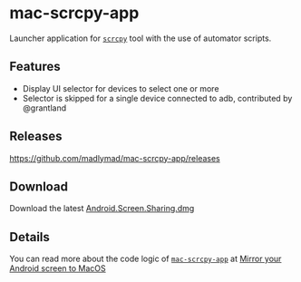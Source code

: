 # mac-scrcpy-app
Launcher application for [`scrcpy`](https://github.com/Genymobile/scrcpy) tool with the use of automator scripts.

## Features
- Display UI selector for devices to select one or more
- Selector is skipped for a single device connected to adb, contributed by @grantland

## Releases
https://github.com/madlymad/mac-scrcpy-app/releases

## Download
Download the latest [Android.Screen.Sharing.dmg](https://github.com/madlymad/mac-scrcpy-app/releases/latest/download/Android.Screen.Sharing.dmg)

## Details
You can read more about the code logic of [`mac-scrcpy-app`](https://github.com/madlymad/mac-scrcpy-app) at [Mirror your Android screen to MacOS](https://mandostam.medium.com/mirror-your-android-screen-to-macos-b72804d652bd)
